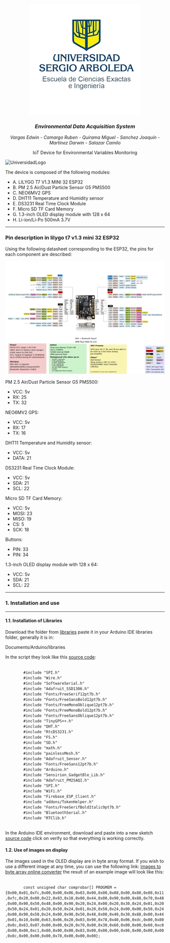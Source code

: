 <p align="center">
  <img src="https://github.com/CodeNoo6/ESP32MeshEnvMonitor/blob/master/Images/UniversidadLogo.png?raw=true" alt="UniversidadLogo">
  <h3 align="center"><i>Environmental Data Acquisition System</i></h3>
  <p align="center"><i>Vargas Edwin - Camargo Ruben - Quirama Miguel - Sanchez Joaquín - Martínez Darwin - Salazar Camilo</i></p>
  <p align="center">IoT Device for Environmental Variables Monitoring</p>
  <img src="https://github.com/CodeNoo6/ESP32MeshEnvMonitor/blob/master/Images/Diseño.png?raw=true" alt="UniversidadLogo">
  <p>The device is composed of the following modules:</p>
  <ul>
    <li>A. LILYGO T7 V1.3 MINI 32 ESP32</li>
    <li>B. PM 2.5 Air/Dust Particle Sensor G5 PMS500</li>
    <li>C. NEO6MV2 GPS</li>
    <li>D. DHT11 Temperature and Humidity sensor</li>
    <li>E. DS3231 Real Time Clock Module</li>
    <li>F. Micro SD TF Card Memory</li>
    <li>G. 1.3-inch OLED display module with 128 x 64</li>
    <li>H. Li-ion/Li-Po 500mA 3.7V</li>
  </ul>
  <hr>
  <h3>Pin description in lilygo t7 v1.3 mini 32 ESP32</h3>
  <p>Using the following datasheet corresponding to the ESP32, the pins for each component are described:</p>
  <img src="https://github.com/CodeNoo6/ESP32MeshEnvMonitor/blob/master/Images/ESP_Datashet.jpg?raw=true" alt="UniversidadLogo">
  <p>PM 2.5 Air/Dust Particle Sensor G5 PMS500: </p>
  <ul>
    <li>VCC: 5v</li>
    <li>RX: 25</li>
    <li>TX: 32</li>
  </ul>
  <p>NEO6MV2 GPS: </p>
  <ul>
    <li>VCC: 5v</li>
    <li>RX: 17</li>
    <li>TX: 16</li>
  </ul>
  <p>DHT11 Temperature and Humidity sensor: </p>
  <ul>
    <li>VCC: 5v</li>
    <li>DATA: 21</li>
  </ul>
  <p>DS3231 Real Time Clock Module: </p>
  <ul>
    <li>VCC: 5v</li>
    <li>SDA: 21</li>
    <li>SCL: 22</li>
  </ul>
  <p>Micro SD TF Card Memory: </p>
  <ul>
    <li>VCC: 5v</li>
    <li>MOSI: 23</li>
    <li>MISO: 19</li>
    <li>CS: 5</li>
    <li>SCK: 18</li>
  </ul>
  <p>Buttons: </p>
  <ul>
    <li>PIN: 33</li>
    <li>PIN: 34</li>
  </ul>
  <p>1.3-inch OLED display module with 128 x 64: </p>
  <ul>
    <li>VCC: 5v </li>
    <li>SDA: 21</li>
    <li>SCL: 22</li>
  </ul>
  <hr>
  <h3>1. Installation and use</h3>
  <hr>
  <h4>1.1. Installation of Libraries</h4>
  <p>Download the folder from <a href="Source code/libraries">libraries</a> paste it in your Arduino IDE libraries folder, generally it is in:</p>
  <p>Documents/Arduino/libraries</p>
  <p>In the script they look like this <a href="Source code/sketch_jan25a.ino">source code</a>:</p>
  <code>
        #include "SPI.h"
        #include "Wire.h"
        #include "SoftwareSerial.h"
        #include "Adafruit_SSD1306.h"
        #include "Fonts/FreeSerif12pt7b.h"
        #include "Fonts/FreeSansBold12pt7b.h"
        #include "Fonts/FreeMonoOblique12pt7b.h"
        #include "Fonts/FreeMonoBold12pt7b.h"
        #include "Fonts/FreeSansOblique12pt7b.h"
        #include "TinyGPS++.h"
        #include "DHT.h"
        #include "RtcDS3231.h"
        #include "FS.h"
        #include "SD.h"
        #include "math.h"
        #include "painlessMesh.h"
        #include "Adafruit_Sensor.h"
        #include "Fonts/FreeSans12pt7b.h"
        #include "Arduino.h"
        #include "Sensirion_GadgetBle_Lib.h"
        #include "Adafruit_PM25AQI.h"
        #include "SPI.h"
        #include "WiFi.h"
        #include "Firebase_ESP_Client.h"
        #include "addons/TokenHelper.h"
        #include "Fonts/FreeSerifBoldItalic9pt7b.h"
        #include "BluetoothSerial.h"
        #include "RTClib.h"
  </code>
  <p>In the Arduino IDE environment, download and paste into a new sketch <a href="Source code/sketch_jan25a.ino">source code</a> click on verify so that everything is working correctly.</p>
  <h4>1.2. Use of images on display</h4>
  <p>The images used in the OLED display are in byte array format. If you wish to use a different image at any time, you can use the following link: <a href="https://mischianti.org/images-to-byte-array-online-converter-cpp-arduino/">images to byte array online converter</a> the result of an example image will look like this: </p>
  <code>
        const unsigned char comprobar[] PROGMEM = {0x00,0x01,0xfc,0x00,0x00,0x06,0x03,0x00,0x00,0x08,0x00,0x80,0x00,0x11,0xfc,0x20,0x00,0x22,0x03,0x10,0x00,0x44,0x00,0x90,0x00,0x88,0x70,0x48,0x00,0x90,0x50,0x48,0x00,0x90,0x20,0x24,0x00,0x20,0x30,0x24,0x01,0x20,0x50,0x24,0x01,0x20,0x50,0x24,0x01,0x20,0x50,0x24,0x00,0x00,0x50,0x24,0x00,0x90,0x50,0x24,0x00,0x90,0x50,0x48,0x00,0x48,0x30,0x88,0x00,0x44,0x01,0x10,0x00,0x63,0x06,0x20,0x03,0x90,0x78,0x40,0x06,0xdc,0x00,0x80,0x0c,0x63,0x07,0x00,0x00,0x20,0x70,0x00,0x30,0x60,0x00,0x00,0x60,0xc0,0x00,0x00,0xc1,0x80,0x00,0x00,0x83,0x00,0x00,0x00,0x86,0x00,0x00,0x00,0x8c,0x00,0x00,0x00,0x78,0x00,0x00,0x00};
  </code>
</p>
